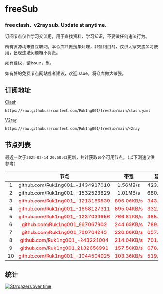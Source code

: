 # freeSub
### free clash、v2ray sub. Update at anytime.

订阅节点仅作学习交流用，用于查找资料，学习知识，不要做任何违法行为。

所有资源均来自互联网，本仓库只做搜集处理，非盈利目的，仅供大家交流学习使用，出现违法问题概不负责。

如有侵权，请Issue，删。

如有好的免费节点网站或者建议，欢迎Issue，将仓库做大做强。

## 订阅地址
[Clash](https://raw.githubusercontent.com/Ruk1ng001/freeSub/main/clash.yaml)
```
https://raw.githubusercontent.com/Ruk1ng001/freeSub/main/clash.yaml
```
[V2ray](https://raw.githubusercontent.com/Ruk1ng001/freeSub/main/v2ray)
```
https://raw.githubusercontent.com/Ruk1ng001/freeSub/main/v2ray
```

## 节点列表

最近一次于`2024-02-14 20:50:03`更新，共计获取`10`个可用节点。（以下测速仅供参考）

|  | 节点 | 带宽 | 延迟 |
|:-:|:--:|:--:|:--:|
 | 1 | github.com/Ruk1ng001_-1434917010 | 1.56MB/s | 423.00ms |
 | 2 | github.com/Ruk1ng001_-1532523829 | 1.01MB/s | 680.00ms |
 | 3 | <font color=red>github.com/Ruk1ng001_-1213186539</font> | <font color=red>895.06KB/s</font> | <font color=red>343.00ms</font> |
 | 4 | <font color=red>github.com/Ruk1ng001_-1658127311</font> | <font color=red>895.04KB/s</font> | <font color=red>332.00ms</font> |
 | 5 | <font color=red>github.com/Ruk1ng001_-1237039656</font> | <font color=red>766.81KB/s</font> | <font color=red>385.00ms</font> |
 | 6 | <font color=red>github.com/Ruk1ng001_967067902</font> | <font color=red>244.65KB/s</font> | <font color=red>789.00ms</font> |
 | 7 | <font color=red>github.com/Ruk1ng001_780764245</font> | <font color=red>226.88KB/s</font> | <font color=red>657.00ms</font> |
 | 8 | <font color=red>github.com/Ruk1ng001_-243221004</font> | <font color=red>214.04KB/s</font> | <font color=red>701.00ms</font> |
 | 9 | <font color=red>github.com/Ruk1ng001_2132656991</font> | <font color=red>157.50KB/s</font> | <font color=red>678.00ms</font> |
 | 10 | <font color=red>github.com/Ruk1ng001_-1044504025</font> | <font color=red>103.36KB/s</font> | <font color=red>519.00ms</font> |


## 统计

[![Stargazers over time](https://starchart.cc/Ruk1ng001/freeSub.svg)](https://starchart.cc/Ruk1ng001/freeSub)